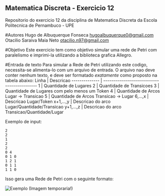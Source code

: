 ## Matematica Discreta - Exercicio 12
Repositorio do exercicio 12 da disciplina de Matematica Discreta da Escola Politecnica de Pernambuco - UPE

#Autores
Hugo de Albuquerque Fonseca <hugoalbuquerque0@gmail.com> <br />
Otacilio Saraiva Maia Neto <otacilio.n97@gmail.com>

#Objetivo
Este exercicio tem como objetivo simular uma rede de Petri com paralelismo e imprimi-la utilizando a biblioteca grafica Allegro.

#Entrada de texto
Para simular a Rede de Petri utilizando este codigo, necessita-se alimenta-lo com um arquivo de entrada. O arquivo nao deve conter nenhum texto, e deve ser formatado _exatamente_ como proposto na tabela abaixo:
Linha          | Descricao
-------------- | --------------------------------------------
1              | Quantidade de Lugares
2              | Quantidade de Transicoes
3              | Quantidade de Lugares com pelo menos um Token
4              | Quantidade de Arcos Lugar -> Transicao
5              | Quantidade de Arcos Transicao -> Lugar
6,...,x        | Descricao Lugar/Token
x+1,...,y      | Descricao do arco Lugar/Quantidade/Transicao
y+1,...,z      | Descricao do arco Transicao/Quantidade/Lugar

Exemplo de input:
```
2
2
1
2
2
0 4
0 1 0
1 2 1
0 1 1
1 1 0
```
Isso gera uma Rede de Petri com o seguinte formato:


![Exemplo](http://puu.sh/kb7DZ/6fd3f2e906.png "Exemplo - Rede de Petri")
(Imagem temporaria!)

